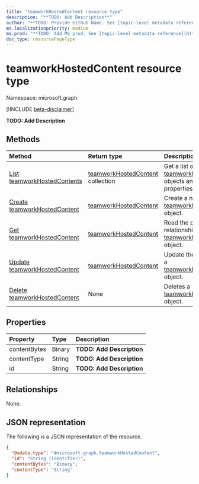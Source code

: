 ```yaml
---
title: "teamworkHostedContent resource type"
description: "**TODO: Add Description**"
author: "**TODO: Provide Github Name. See [topic-level metadata reference](https://msgo.azurewebsites.net/add/document/guidelines/metadata.html#topic-level-metadata)**"
ms.localizationpriority: medium
ms.prod: "**TODO: Add MS prod. See [topic-level metadata reference](https://msgo.azurewebsites.net/add/document/guidelines/metadata.html#topic-level-metadata)**"
doc_type: resourcePageType
---
```


# teamworkHostedContent resource type

Namespace: microsoft.graph

[!INCLUDE [beta-disclaimer](../../includes/beta-disclaimer.md)]

**TODO: Add Description**

## Methods
|Method|Return type|Description|
|:---|:---|:---|
|[List teamworkHostedContents](../api/teamworkhostedcontent-list.md)|[teamworkHostedContent](../resources/teamworkhostedcontent.md) collection|Get a list of the [teamworkHostedContent](../resources/teamworkhostedcontent.md) objects and their properties.|
|[Create teamworkHostedContent](../api/teamsappicon-post-hostedcontent.md)|[teamworkHostedContent](../resources/teamworkhostedcontent.md)|Create a new [teamworkHostedContent](../resources/teamworkhostedcontent.md) object.|
|[Get teamworkHostedContent](../api/teamworkhostedcontent-get.md)|[teamworkHostedContent](../resources/teamworkhostedcontent.md)|Read the properties and relationships of a [teamworkHostedContent](../resources/teamworkhostedcontent.md) object.|
|[Update teamworkHostedContent](../api/teamworkhostedcontent-update.md)|[teamworkHostedContent](../resources/teamworkhostedcontent.md)|Update the properties of a [teamworkHostedContent](../resources/teamworkhostedcontent.md) object.|
|[Delete teamworkHostedContent](../api/teamworkhostedcontent-delete.md)|None|Deletes a [teamworkHostedContent](../resources/teamworkhostedcontent.md) object.|

## Properties
|Property|Type|Description|
|:---|:---|:---|
|contentBytes|Binary|**TODO: Add Description**|
|contentType|String|**TODO: Add Description**|
|id|String|**TODO: Add Description**|

## Relationships
None.

## JSON representation
The following is a JSON representation of the resource.
<!-- {
  "blockType": "resource",
  "keyProperty": "id",
  "@odata.type": "microsoft.graph.teamworkHostedContent",
  "openType": false
}
-->
``` json
{
  "@odata.type": "#microsoft.graph.teamworkHostedContent",
  "id": "String (identifier)",
  "contentBytes": "Binary",
  "contentType": "String"
}
```

